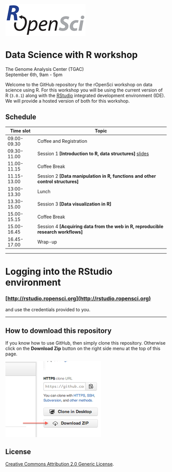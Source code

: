 
![](ropensci_logo.png)

# Data Science with R workshop  
The Genome Analysis Center (TGAC)  
September 6th, 9am - 5pm

Welcome to the GitHub repository for the rOpenSci workshop on data science using R. For this workshop you will be using the current version of R (`3.0.1`) along with the [RStudio](http://www.rstudio.com/) integrated development environment (IDE). We will provide a hosted version of both for this workshop. 

## Schedule 
| Time slot | Topic |
| -------- | ------- | 
| 09.00-09.30 | Coffee and Registration  |
| 09.30-11.00 | Session 1 **[Introduction to R, data structures]**  [slides](http://ropensci.github.io/workshops-norwich-2013-09/01-introduction/intro_slides/) |
| 11.00-11.15 | Coffee Break  |
| 11.15- 13.00 | Session 2 **[Data manipulation in R, functions and other control structures]** |
| 13:00-13.30 | Lunch  |
| 13.30-15.00 | Session 3 **[Data visualization in R]**  |
| 15.00-15.15 | Coffee Break  |
| 15.00-16.45 | Session 4 **[Acquiring data from the web in R, reproducible research workflows]**  |
| 16.45-17.00 | Wrap-up |



----

# Logging into the RStudio environment

### [http://rstudio.ropensci.org](http://rstudio.ropensci.org)

and use the credentials provided to you.

---

## How to download this repository

If you know how to use GitHub, then simply clone this repository. Otherwise click on the **Download Zip** button on the right side menu at the top of this page.

![](how_to_clone.png)


## License  
<a rel="license" href="http://creativecommons.org/licenses/by/2.0/">Creative Commons Attribution 2.0 Generic License</a>.

